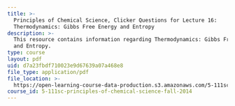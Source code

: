 ```yaml
---
title: >-
  Principles of Chemical Science, Clicker Questions for Lecture 16:
  Thermodynamics: Gibbs Free Energy and Entropy
description: >-
  This resource contains information regarding Thermodynamics: Gibbs Free Energy
  and Entropy.
type: course
layout: pdf
uid: d7a23fbdf710023e9d67639a07a468e8
file_type: application/pdf
file_location: >-
  https://open-learning-course-data-production.s3.amazonaws.com/5-111sc-principles-of-chemical-science-fall-2014/d7a23fbdf710023e9d67639a07a468e8_MIT5_111F14_Lec16Clkr.pdf
course_id: 5-111sc-principles-of-chemical-science-fall-2014
---
```


